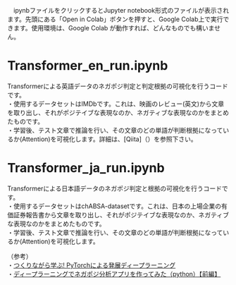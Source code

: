 　ipynbファイルをクリックするとJupyter notebook形式のファイルが表示されます。先頭にある「Open in Colab」ボタンを押すと、Google Colab上で実行できます。使用環境は、Google Colab が動作すれば、どんなものでも構いません。
 
 # Transformer_en_run.ipynb
 Transformerによる英語データのネガポジ判定と判定根拠の可視化を行うコードです。\
 ・使用するデータセットはIMDbです。これは、映画のレビュー(英文)から文章を取り出し、それがポジテイブな表現なのか、ネガティブな表現なのかをまとめたものです。\
 ・学習後、テスト文章で推論を行い、その文章のどの単語が判断根拠になっているか(Attention)を可視化します。詳細は、[Qiita]（）を参照下さい。
 
 # Transformer_ja_run.ipynb
 Transformerによる日本語データのネガポジ判定と根拠の可視化を行うコードです。\
 ・使用するデータセットはchABSA-datasetです。これは、日本の上場企業の有価証券報告書から文章を取り出し、それがポジテイブな表現なのか、ネガティブな表現なのかをまとめたものです。\
 ・学習後、テスト文章で推論を行い、その文章のどの単語が判断根拠になっているか(Attention)を可視化します。

（参考）\
・[つくりながら学ぶ! PyTorchによる発展ディープラーニング](https://github.com/YutaroOgawa/pytorch_advanced)\
・[ディープラーニングでネガポジ分析アプリを作ってみた（python）【前編】](https://sinyblog.com/deaplearning/transformer_001/)
